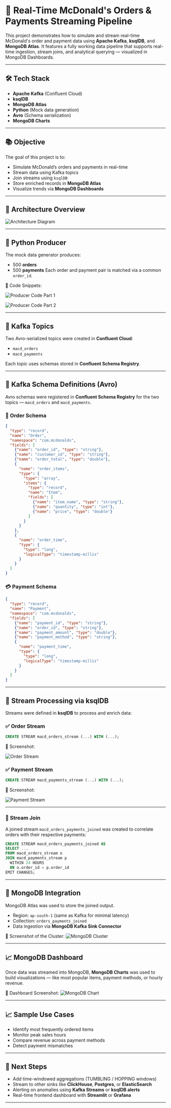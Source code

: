# 🍔 Real-Time McDonald's Orders & Payments Streaming Pipeline

This project demonstrates how to simulate and stream real-time McDonald's order and payment data using **Apache Kafka**, **ksqlDB**, and **MongoDB Atlas**. It features a fully working data pipeline that supports real-time ingestion, stream joins, and analytical querying — visualized in MongoDB Dashboards.

---

## 🛠️ Tech Stack

* **Apache Kafka** (Confluent Cloud)
* **ksqlDB**
* **MongoDB Atlas**
* **Python** (Mock data generation)
* **Avro** (Schema serialization)
* **MongoDB Charts**

---

## 📚 Objective

The goal of this project is to:

* Simulate McDonald’s orders and payments in real-time
* Stream data using Kafka topics
* Join streams using `ksqlDB`
* Store enriched records in **MongoDB Atlas**
* Visualize trends via **MongoDB Dashboards**

---

## 🧱 Architecture Overview

![Architecture Diagram](Project_Screenshots/mcdonalds-streaming-rohesen.jpg)

---

## 🐍 Python Producer

The mock data generator produces:

* 500 **orders**
* 500 **payments**
  Each order and payment pair is matched via a common `order_id`.

📸 Code Snippets:

![Producer Code Part 1](Project_Screenshots/ss%20code%201.png)

![Producer Code Part 2](Project_Screenshots/ss%20code%202.png)

---

## 🔄 Kafka Topics

Two Avro-serialized topics were created in **Confluent Cloud**:

* `macd_orders`
* `macd_payments`

Each topic uses schemas stored in **Confluent Schema Registry**.


---


## 🧬 Kafka Schema Definitions (Avro)

Avro schemas were registered in **Confluent Schema Registry** for the two topics — `macd_orders` and `macd_payments`.

### 🧾 Order Schema

```json
{
  "type": "record",
  "name": "Order",
  "namespace": "com.mcdonalds",
  "fields": [
    {"name": "order_id", "type": "string"},
    {"name": "customer_id", "type": "string"},
    {"name": "order_total", "type": "double"},
    {
      "name": "order_items",
      "type": {
        "type": "array",
        "items": {
          "type": "record",
          "name": "Item",
          "fields": [
            {"name": "item_name", "type": "string"},
            {"name": "quantity", "type": "int"},
            {"name": "price", "type": "double"}
          ]
        }
      }
    },
    {
      "name": "order_time",
      "type": {
        "type": "long",
        "logicalType": "timestamp-millis"
      }
    }
  ]
}
```

### 💳 Payment Schema

```json
{
  "type": "record",
  "name": "Payment",
  "namespace": "com.mcdonalds",
  "fields": [
    {"name": "payment_id", "type": "string"},
    {"name": "order_id", "type": "string"},
    {"name": "payment_amount", "type": "double"},
    {"name": "payment_method", "type": "string"},
    {
      "name": "payment_time",
      "type": {
        "type": "long",
        "logicalType": "timestamp-millis"
      }
    }
  ]
}
```



---

## 🔁 Stream Processing via ksqlDB

Streams were defined in **ksqlDB** to process and enrich data:

### ✅ Order Stream

```sql
CREATE STREAM macd_orders_stream (...) WITH (...);
```

📸 Screenshot:

![Order Stream](Project_Screenshots/ss%20order%20stream.png)


### ✅ Payment Stream

```sql
CREATE STREAM macd_payments_stream (...) WITH (...);
```

📸 Screenshot:

![Payment Stream](Project_Screenshots/ss%20payment_stream.png)

---

### 🔗 Stream Join

A joined stream `macd_orders_payments_joined` was created to correlate orders with their respective payments:

```sql
CREATE STREAM macd_orders_payments_joined AS
SELECT ...
FROM macd_orders_stream o
JOIN macd_payments_stream p
  WITHIN 24 HOURS
  ON o.order_id = p.order_id
EMIT CHANGES;
```

---

## 🧩 MongoDB Integration

MongoDB Atlas was used to store the joined output.

* Region: `ap-south-1` (same as Kafka for minimal latency)
* Collection: `orders_payments_joined`
* Data ingestion via **MongoDB Kafka Sink Connector**

📸 Screenshot of the Cluster:
![MongoDB Cluster](Project_Screenshots/ss%20mongodb%20cluster.png)



---

## 📈 MongoDB Dashboard

Once data was streamed into MongoDB, **MongoDB Charts** was used to build visualizations — like most popular items, payment methods, or hourly revenue.

📸 Dashboard Screenshot:
![MongoDB Chart](Project_Screenshots/mongodb%20dashboard.png)

---

## 📈 Sample Use Cases

* Identify most frequently ordered items
* Monitor peak sales hours
* Compare revenue across payment methods
* Detect payment mismatches

---

## 🚀 Next Steps

* Add time-windowed aggregations (TUMBLING / HOPPING windows)
* Stream to other sinks like **ClickHouse**, **Postgres**, or **ElasticSearch**
* Alerting on anomalies using **Kafka Streams** or **ksqlDB alerts**
* Real-time frontend dashboard with **Streamlit** or **Grafana**

----
